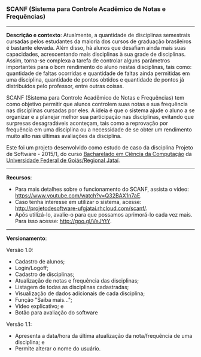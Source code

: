 ### SCANF (Sistema para Controle Acadêmico de Notas e Frequências)
***
**Descrição e contexto**: Atualmente, a quantidade de disciplinas semestrais cursadas pelos estudantes da maioria dos cursos de graduação brasileiros é bastante elevada. Além disso, há alunos que desafiam ainda mais suas capacidades, acrescentando mais disciplinas à sua grade de disciplinas. Assim, torna-se complexa a tarefa de controlar alguns parâmetros importantes para o bom rendimento do aluno nestas disciplinas, tais como: quantidade de faltas ocorridas e quantidade de faltas ainda permitidas em uma disciplina, quantidade de pontos obtidos e quantidade de pontos já distribuídos pelo professor, entre outras coisas.

SCANF (Sistema para Controle Acadêmico de Notas e Frequências) tem como objetivo permitir que alunos controlem suas notas e sua frequência nas disciplinas cursadas por eles. A ideia é que o sistema ajude o aluno a se organizar e a planejar melhor sua participação nas disciplinas, evitando que surpresas desagradáveis aconteçam, tais como a reprovação por frequência em uma disciplina ou a necessidade de se obter um rendimento muito alto nas últimas avaliações da disciplina.

Este foi um projeto desenvolvido como estudo de caso da disciplina Projeto de Software - 2015/1, do curso [Bacharelado em Ciência da Computação](http://computacao.jatai.ufg.br/) da [Universidade Federal de Goiás/Regional Jataí](http://jatai.ufg.br/).

***
**Recursos**: 
* Para mais detalhes sobre o funcionamento do SCANF, assista o vídeo: https://www.youtube.com/watch?v=Q32BAX1n7aE.
* Caso tenha interesse em utilizar o sistema, acesse: http://projetodesoftware-ufgjatai.rhcloud.com/scanf/.
* Após utilizá-lo, avalie-o para que possamos aprimorá-lo cada vez mais. Para isso acesse: http://goo.gl/VeJYtY. 

***
**Versionamento**: 

Versão 1.0:
* Cadastro de alunos;
* Login/Logoff;
* Cadastro de disciplinas;
* Atualização de notas e frequência das disciplinas;
* Listagem de todas as disciplinas cadastradas;
* Visualização de dados adicionais de cada disciplina;
* Função "Saiba mais...";
* Vídeo explicativo; e
* Botão para avaliação do software

Versão 1.1:
* Apresenta a data/hora da última atualização da nota/frequência de uma disciplina; e
* Permite alterar o nome do usuário.



